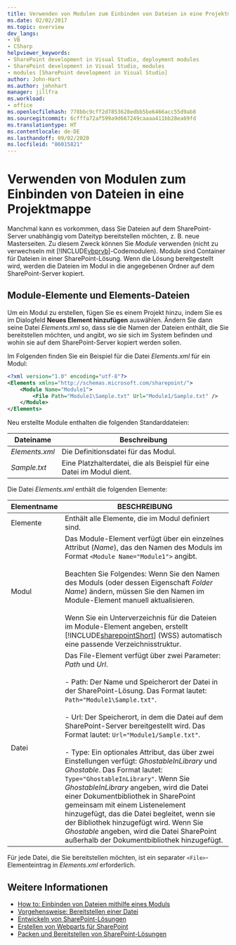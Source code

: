 ```yaml
---
title: Verwenden von Modulen zum Einbinden von Dateien in eine Projektmappe | Microsoft-Dokumentation
ms.date: 02/02/2017
ms.topic: overview
dev_langs:
- VB
- CSharp
helpviewer_keywords:
- SharePoint development in Visual Studio, deployment modules
- SharePoint development in Visual Studio, modules
- modules [SharePoint development in Visual Studio]
author: John-Hart
ms.author: johnhart
manager: jillfra
ms.workload:
- office
ms.openlocfilehash: 778bbc9cff2d7853628edbb5be6466acc55d9ab8
ms.sourcegitcommit: 6cfffa72af599a9d667249caaaa411bb28ea69fd
ms.translationtype: HT
ms.contentlocale: de-DE
ms.lasthandoff: 09/02/2020
ms.locfileid: "86015821"
---
```

# <a name="use-modules-to-include-files-in-the-solution"></a>Verwenden von Modulen zum Einbinden von Dateien in eine Projektmappe
  Manchmal kann es vorkommen, dass Sie Dateien auf dem SharePoint-Server unabhängig vom Dateityp bereitstellen möchten, z. B. neue Masterseiten. Zu diesem Zweck können Sie *Module* verwenden (nicht zu verwechseln mit [!INCLUDE[vbprvb](../sharepoint/includes/vbprvb-md.md)]-Codemodulen). Module sind Container für Dateien in einer SharePoint-Lösung. Wenn die Lösung bereitgestellt wird, werden die Dateien im Modul in die angegebenen Ordner auf dem SharePoint-Server kopiert.

## <a name="module-items-and-elements"></a>Module-Elemente und Elements-Dateien
 Um ein Modul zu erstellen, fügen Sie es einem Projekt hinzu, indem Sie es im Dialogfeld **Neues Element hinzufügen** auswählen. Ändern Sie dann seine Datei *Elements.xml* so, dass sie die Namen der Dateien enthält, die Sie bereitstellen möchten, und angibt, wo sie sich im System befinden und wohin sie auf dem SharePoint-Server kopiert werden sollen.

 Im Folgenden finden Sie ein Beispiel für die Datei *Elements.xml* für ein Modul:

```xml
<?xml version="1.0" encoding="utf-8"?>
<Elements xmlns="http://schemas.microsoft.com/sharepoint/">
    <Module Name="Module1">
        <File Path="Module1\Sample.txt" Url="Module1/Sample.txt" />
    </Module>
</Elements>

```

 Neu erstellte Module enthalten die folgenden Standarddateien:

|Dateiname|Beschreibung|
|---------------|-----------------|
|*Elements.xml*|Die Definitionsdatei für das Modul.|
|*Sample.txt*|Eine Platzhalterdatei, die als Beispiel für eine Datei im Modul dient.|

 Die Datei *Elements.xml* enthält die folgenden Elemente:

|Elementname|BESCHREIBUNG|
|------------------|-----------------|
|Elemente|Enthält alle Elemente, die im Modul definiert sind.|
|Modul|Das Module-Element verfügt über ein einzelnes Attribut (*Name*), das den Namen des Moduls im Format `<Module Name="Module1">` angibt.<br /><br /> Beachten Sie Folgendes: Wenn Sie den Namen des Moduls (oder dessen Eigenschaft *Folder Name*) ändern, müssen Sie den Namen im Module-Element manuell aktualisieren.<br /><br /> Wenn Sie ein Unterverzeichnis für die Dateien im Module-Element angeben, erstellt [!INCLUDE[sharepointShort](../sharepoint/includes/sharepointshort-md.md)] (WSS) automatisch eine passende Verzeichnisstruktur.|
|Datei|Das File-Element verfügt über zwei Parameter: *Path* und *Url*.<br /><br /> - Path: Der Name und Speicherort der Datei in der SharePoint-Lösung. Das Format lautet: `Path="Module1\Sample.txt"`.<br /><br /> - Url: Der Speicherort, in dem die Datei auf dem SharePoint-Server bereitgestellt wird. Das Format lautet: `Url="Module1/Sample.txt"`.<br /><br /> - Type: Ein optionales Attribut, das über zwei Einstellungen verfügt: *GhostableInLibrary* und *Ghostable*. Das Format lautet: `Type="GhostableInLibrary"`. Wenn Sie *GhostableInLibrary* angeben, wird die Datei einer Dokumentbibliothek in SharePoint gemeinsam mit einem Listenelement hinzugefügt, das die Datei begleitet, wenn sie der Bibliothek hinzugefügt wird. Wenn Sie *Ghostable* angeben, wird die Datei SharePoint außerhalb der Dokumentbibliothek hinzugefügt.|

 Für jede Datei, die Sie bereitstellen möchten, ist ein separater `<File>`-Elementeintrag in *Elements.xml* erforderlich.

## <a name="see-also"></a>Weitere Informationen
- [How to: Einbinden von Dateien mithilfe eines Moduls](../sharepoint/how-to-include-files-by-using-a-module.md)
- [Vorgehensweise: Bereitstellen einer Datei](/previous-versions/office/developer/sharepoint-2010/ms441170(v=office.14))
- [Entwickeln von SharePoint-Lösungen](../sharepoint/developing-sharepoint-solutions.md)
- [Erstellen von Webparts für SharePoint](../sharepoint/creating-web-parts-for-sharepoint.md)
- [Packen und Bereitstellen von SharePoint-Lösungen](../sharepoint/packaging-and-deploying-sharepoint-solutions.md)
